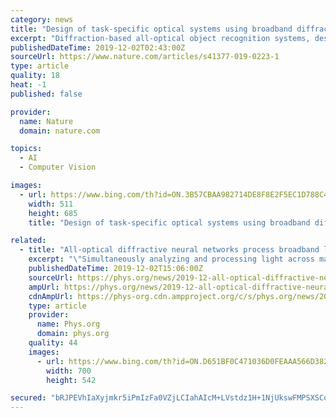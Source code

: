 ```yaml
---
category: news
title: "Design of task-specific optical systems using broadband diffractive neural networks"
excerpt: "Diffraction-based all-optical object recognition systems, designed through this framework and fabricated by 3D printing, have been reported to recognize hand-written digits and fashion products, demonstrating all-optical inference and generalization to sub-classes of data. These previous diffractive approaches employed monochromatic coherent ..."
publishedDateTime: 2019-12-02T02:43:00Z
sourceUrl: https://www.nature.com/articles/s41377-019-0223-1
type: article
quality: 18
heat: -1
published: false

provider:
  name: Nature
  domain: nature.com

topics:
  - AI
  - Computer Vision

images:
  - url: https://www.bing.com/th?id=ON.3B57CBAA982714DE8F8E2F5EC1D788C4
    width: 511
    height: 685
    title: "Design of task-specific optical systems using broadband diffractive neural networks"

related:
  - title: "All-optical diffractive neural networks process broadband light"
    excerpt: "\"Simultaneously analyzing and processing light across many wavelengths present unique opportunities to enhance the inference and generalization capabilities of diffractive optical networks to perform machine learning tasks such as all-optical object recognition, as well as to design deterministic and task-specific optical components, expanding ..."
    publishedDateTime: 2019-12-02T15:06:00Z
    sourceUrl: https://phys.org/news/2019-12-all-optical-diffractive-neural-networks-broadband.html
    ampUrl: https://phys.org/news/2019-12-all-optical-diffractive-neural-networks-broadband.amp
    cdnAmpUrl: https://phys-org.cdn.ampproject.org/c/s/phys.org/news/2019-12-all-optical-diffractive-neural-networks-broadband.amp
    type: article
    provider:
      name: Phys.org
      domain: phys.org
    quality: 44
    images:
      - url: https://www.bing.com/th?id=ON.D651BF0C471036D0FEAAA566D3822A36
        width: 700
        height: 542

secured: "bRJPEVhIaXyjmkr5iPmIzFa0VZjLCIahAIcM+LVstdz1H+1NjUkswFMPSXSCoGQBOJZUTCBB3KStletPksp817xYb+ShGOl4Q3A5zv4dTXZzekdDHGrKWDjFfp1tPTsE1WijNtQsbOvqL7bMEBQKh3fMrMs9J5S5kBQt29uWhp1LQN120xAtwL/357bAtpXfthBUSXgWh6DBpfi0xJdu+CIoI7Qe9JVCQw8hzY8OzY9pCYfRIrv4lUSoWVAqMAXbTCVA4hSo7vwigzchBmEmQA==;/dN5R1BUflz6zPe1OE/0QA=="
---
```


